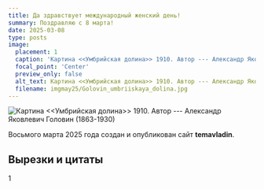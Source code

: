 ```yaml
---
title: Да здравствует международный женский день!
summary: Поздравляю с 8 марта! 
date: 2025-03-08
type: posts
image:
  placement: 1
  caption: 'Картина <<Умбрийская долина>> 1910. Автор --- Александр Яковлевич Головин (1863-1930).'
  focal_point: 'Center'
  preview_only: false
  alt_text: Картина <<Умбрийская долина>> 1910. Автор --- Александр Яковлевич Головин (1863-1930).
  filename: imgmay25/Golovin_umbriiskaya_dolina.jpg
---
```


![Картина <<Умбрийская долина>> 1910. Автор --- Александр Яковлевич Головин (1863-1930)](imgmay25/Golovin_umbriiskaya_dolina.jpg "Картина <<Умбрийская долина>> 1910. Автор --- Александр Яковлевич Головин (1863-1930).")

Восьмого марта 2025 года создан и опубликован сайт **temavladin**.

## Вырезки и цитаты

1